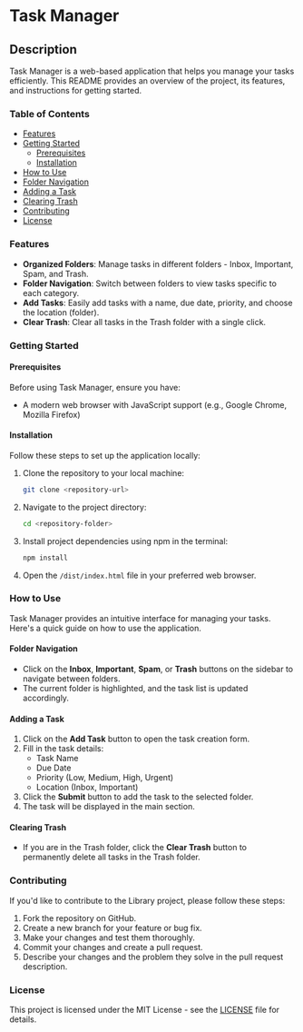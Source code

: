 # Task Manager

## Description

Task Manager is a web-based application that helps you manage your tasks efficiently. This README provides an overview of the project, its features, and instructions for getting started.

### Table of Contents

- [Features](#features)
- [Getting Started](#getting-started)
  - [Prerequisites](#prerequisites)
  - [Installation](#installation)
- [How to Use](#how-to-use)
- [Folder Navigation](#folder-navigation)
- [Adding a Task](#adding-a-task)
- [Clearing Trash](#clearing-trash)
- [Contributing](#contributing)
- [License](#license)

### Features

- **Organized Folders**: Manage tasks in different folders - Inbox, Important, Spam, and Trash.
- **Folder Navigation**: Switch between folders to view tasks specific to each category.
- **Add Tasks**: Easily add tasks with a name, due date, priority, and choose the location (folder).
- **Clear Trash**: Clear all tasks in the Trash folder with a single click.

### Getting Started

#### Prerequisites

Before using Task Manager, ensure you have:

- A modern web browser with JavaScript support (e.g., Google Chrome, Mozilla Firefox)

#### Installation

Follow these steps to set up the application locally:

1. Clone the repository to your local machine:

   ```sh
   git clone <repository-url>

   ```

2. Navigate to the project directory:

   ```sh
   cd <repository-folder>

   ```

3. Install project dependencies using npm in the terminal:

   ```sh
   npm install

   ```

4. Open the `/dist/index.html` file in your preferred web browser.

### How to Use

Task Manager provides an intuitive interface for managing your tasks. Here's a quick guide on how to use the application.

#### Folder Navigation

- Click on the **Inbox**, **Important**, **Spam**, or **Trash** buttons on the sidebar to navigate between folders.
- The current folder is highlighted, and the task list is updated accordingly.

#### Adding a Task

1. Click on the **Add Task** button to open the task creation form.
2. Fill in the task details:
   - Task Name
   - Due Date
   - Priority (Low, Medium, High, Urgent)
   - Location (Inbox, Important)
3. Click the **Submit** button to add the task to the selected folder.
4. The task will be displayed in the main section.

#### Clearing Trash

- If you are in the Trash folder, click the **Clear Trash** button to permanently delete all tasks in the Trash folder.

### Contributing

If you'd like to contribute to the Library project, please follow these steps:

1. Fork the repository on GitHub.
2. Create a new branch for your feature or bug fix.
3. Make your changes and test them thoroughly.
4. Commit your changes and create a pull request.
5. Describe your changes and the problem they solve in the pull request description.

### License

This project is licensed under the MIT License - see the [LICENSE](LICENSE) file for details.
